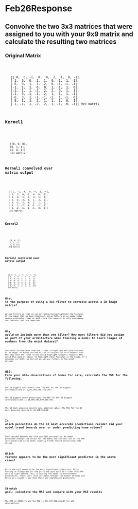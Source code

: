 # Feb26Response

## Convolve the two 3x3 matrices that were assigned to you with your 9x9 matrix and calculate the resulting two matrices

### Original Matrix 
<code>
       
       [[ 0,  0, -1,  0,  0,  2,  1,  0, -1],
       [-1,  0,  0, -2, -1,  0, -1, -1, -1],
       [ 0,  0,  1,  1, -2,  0, -1, -1, -1],
       [-1,  1,  1,  0,  0,  1,  1,  1,  0],
       [-1,  1,  1, -2,  2,  2,  0,  1,  1],
       [-1,  0, -1, -1, -2,  1,  1,  1, -1],
       [ 0,  0,  1, -1, -1, -2,  1, -1,  0],
       [ 0, -1, -1,  2,  1, -1, -1,  0, -1],
       [ 1, -1,  1, -2,  2,  1, -1,  0, -1]] 9x9 matrix

### Kernel1
<code>
       
       [[0, 0, 0],
       [0, 1, 1],
       [1, 0, 1]]
       3x3 matrix


### Kernel1 convolved over matrix output
<code>
       
       [[ 1, -1, -4,  0, -4, -3, -4],
       [ 1,  3,  0, -1,  0,  0, -1],
       [ 2,  0,  3,  1,  4,  5,  2],
       [ 0, -2, -3,  4,  1,  3,  2],
       [ 0, -3, -3, -4,  2, -1,  1],
       [ 0,  1, -2, -2, -1, -1, -3],
       [ 0, -2,  6, -1, -1,  0, -3]]
       7x7 matrix

### Kernel2
<code>
       
       [[0, 0, 1],
       [1, 1, 1],
       [1, 0, 0]]
       3x3 matrix


### Kernel2 convolved over matrix output
<code>
       
       [[-2, -2, -2,  0, -3, -2, -5],
       [ 0,  1,  0, -1, -4, -2, -3],
       [ 1,  4,  0, -1,  3,  4,  1],
       [ 1,  0,  0,  2,  3,  5,  3],
       [-1, -4, -1, -1, -1,  2,  3],
       [ 0, -2, -4, -1,  0, -2, -2],
       [ 0, -2,  2, -2,  2, -2, -3]]
       7x7 matrix


## What is the purpose of using a 3x3 filter to convolve across a 2D image matrix?
We use filters so that we can extract/preserve/highlight the features of the image that we deem important.
Using filters on an image helps reduce processing times as well since the computer is only processing the features that are important.


## Why would we include more than one filter? How many filters did you assign as part of your architecture when training a model to learn images of numbers from the mnist dataset?
You would include more than one filter to highlight multiple features of an image. 
Or maybe use one filter in conjunction with another with the idea that the first filter would highlight specific features that would then make it easier to highlight other features in the image.
If I remember correctly we did not assign any filters on the mnist dataset.


## MSE: From your 400+ observations of homes for sale, calculate the MSE for the following.
The 10 biggest over-predictions
The MSE for the 10 biggest overpredictions is 1,745,893,765,552.1667.

The 10 biggest under-predictions
The MSE for the 10 biggest underpredictions is 18,096,547,609,609.445.

The 10 most accurate results (use absolute value)
The MSE for the 10 most accurate results is 46,568,555.92.

## In which percentile do the 10 most accurate predictions reside? Did your model trend towards over or under predicting home values?
They resided between the 13th and 70th percentiles.
My model predicted underpriced values for 187 homes and the rest out of the 400 were overpriced so my model slightly trends toward overpricing home values

## Which feature appears to be the most significant predictor in the above cases?
Price and sqft seems to be the most significant predictors. After looking at histograms for the price and sqft data it's clear that the data is right-skewed. This is causing the model to overestimate predictions. There isn't much variation between the number of beds and baths so i wouldn't say that these are significant predictors. 


## Stretch goal: calculate the MAE and compare with your MSE results
The MAE is 48264.75 and the MSE is 744,677,302,266.07 for all observations.

